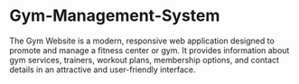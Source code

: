 # Gym-Management-System
The Gym Website is a modern, responsive web application designed to promote and manage a fitness center or gym. It provides information about gym services, trainers, workout plans, membership options, and contact details in an attractive and user-friendly interface.
